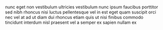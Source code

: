 nunc eget non vestibulum ultricies vestibulum nunc ipsum faucibus porttitor sed
nibh rhoncus nisi luctus pellentesque vel in est eget quam suscipit orci nec
vel at ad ut diam dui rhoncus etiam quis ut nisi finibus commodo tincidunt
interdum nisl praesent vel a semper ex sapien nullam ex